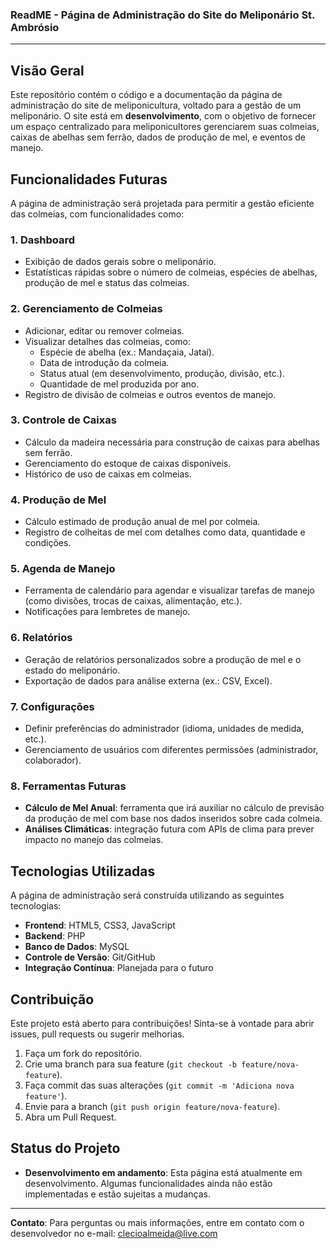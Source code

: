 ### ReadME - Página de Administração do Site do Meliponário St. Ambrósio

---
## Visão Geral

Este repositório contém o código e a documentação da página de administração do site de meliponicultura, voltado para a gestão de um meliponário. O site está em **desenvolvimento**, com o objetivo de fornecer um espaço centralizado para meliponicultores gerenciarem suas colmeias, caixas de abelhas sem ferrão, dados de produção de mel, e eventos de manejo.

## Funcionalidades Futuras

A página de administração será projetada para permitir a gestão eficiente das colmeias, com funcionalidades como:

### 1. **Dashboard**
   - Exibição de dados gerais sobre o meliponário.
   - Estatísticas rápidas sobre o número de colmeias, espécies de abelhas, produção de mel e status das colmeias.

### 2. **Gerenciamento de Colmeias**
   - Adicionar, editar ou remover colmeias.
   - Visualizar detalhes das colmeias, como:
     - Espécie de abelha (ex.: Mandaçaia, Jataí).
     - Data de introdução da colmeia.
     - Status atual (em desenvolvimento, produção, divisão, etc.).
     - Quantidade de mel produzida por ano.
   - Registro de divisão de colmeias e outros eventos de manejo.

### 3. **Controle de Caixas**
   - Cálculo da madeira necessária para construção de caixas para abelhas sem ferrão.
   - Gerenciamento do estoque de caixas disponíveis.
   - Histórico de uso de caixas em colmeias.

### 4. **Produção de Mel**
   - Cálculo estimado de produção anual de mel por colmeia.
   - Registro de colheitas de mel com detalhes como data, quantidade e condições.

### 5. **Agenda de Manejo**
   - Ferramenta de calendário para agendar e visualizar tarefas de manejo (como divisões, trocas de caixas, alimentação, etc.).
   - Notificações para lembretes de manejo.

### 6. **Relatórios**
   - Geração de relatórios personalizados sobre a produção de mel e o estado do meliponário.
   - Exportação de dados para análise externa (ex.: CSV, Excel).

### 7. **Configurações**
   - Definir preferências do administrador (idioma, unidades de medida, etc.).
   - Gerenciamento de usuários com diferentes permissões (administrador, colaborador).

### 8. **Ferramentas Futuras**
   - **Cálculo de Mel Anual**: ferramenta que irá auxiliar no cálculo de previsão da produção de mel com base nos dados inseridos sobre cada colmeia.
   - **Análises Climáticas**: integração futura com APIs de clima para prever impacto no manejo das colmeias.

## Tecnologias Utilizadas

A página de administração será construída utilizando as seguintes tecnologias:

- **Frontend**: HTML5, CSS3, JavaScript
- **Backend**: PHP
- **Banco de Dados**: MySQL
- **Controle de Versão**: Git/GitHub
- **Integração Contínua**: Planejada para o futuro

## Contribuição

Este projeto está aberto para contribuições! Sinta-se à vontade para abrir issues, pull requests ou sugerir melhorias.

1. Faça um fork do repositório.
2. Crie uma branch para sua feature (`git checkout -b feature/nova-feature`).
3. Faça commit das suas alterações (`git commit -m 'Adiciona nova feature'`).
4. Envie para a branch (`git push origin feature/nova-feature`).
5. Abra um Pull Request.

## Status do Projeto

- **Desenvolvimento em andamento**: Esta página está atualmente em desenvolvimento. Algumas funcionalidades ainda não estão implementadas e estão sujeitas a mudanças.

---

**Contato**: Para perguntas ou mais informações, entre em contato com o desenvolvedor no e-mail: clecioalmeida@live.com




